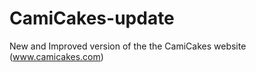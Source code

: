 CamiCakes-update
================

New and Improved version of the the CamiCakes website (www.camicakes.com)
